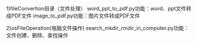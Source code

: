 1)fileConvertion目录（文件处理）
word_ppt_to_pdf.py功能：word、ppt文件转成PDF文件
image_to_pdf.py功能：图片文件转成PDF文件

2)osFileOperation(电脑文件操作)
search_mkdir_rmdir_in_computer.py功能：文件创建、删除、查找操作